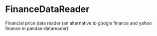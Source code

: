 # FinanceDataReader
Financial price data reader (an alternative to google finance and yahoo finance in pandas-datareader)